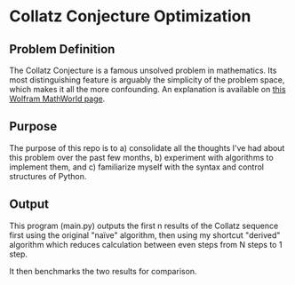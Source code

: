 # Collatz Conjecture Optimization

## Problem Definition

The Collatz Conjecture is a famous unsolved problem in mathematics. Its most distinguishing feature is arguably the simplicity of the problem space, which makes it all the more confounding. An explanation is available on [this Wolfram MathWorld page](http://mathworld.wolfram.com/CollatzProblem.html).

## Purpose

The purpose of this repo is to a) consolidate all the thoughts I've had about this problem over the past few months, b) experiment with algorithms to implement them, and c) familiarize myself with the syntax and control structures of Python.

## Output

This program (main.py) outputs the first n results of the Collatz sequence first using the original "naïve" algorithm, then using my shortcut "derived" algorithm which reduces calculation between even steps from N steps to 1 step.

It then benchmarks the two results for comparison.
